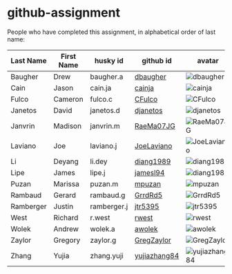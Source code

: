 # github-assignment

People who have completed this assignment, in alphabetical order of last name:

Last Name | First Name | husky id | github id      | avatar
----------| -----------|----------|----------------|---------
Baugher  |   Drew      | baugher.a   | [dbaugher](https://github.com/dbaugher)     | ![dbaugher](https://github.com/dbaugher.png?size=40)
Cain	 |   Jason     | cain.ja     | [cainja](https://github.com/cainja)	| ![cainja](https://github.com/cainja.png?size=40)
Fulco    |   Cameron   | fulco.c     | [CFulco](https://github.com/CFulco)         | ![CFulco](https://github.com/CFulco.png?size=40)
Janetos  |    David    | janetos.d   | [djanetos](https://github.com/djanetos)              | ![djanetos](https://github.com/djanetos.png?size=40)
Janvrin  |  Madison  | janvrin.m   | [RaeMa07JG](https://github.com/RaeMa07JG)           | ![RaeMa07JG](https://github.com/raema07jg.png?size=40)
Laviano  |    Joe      | laviano.j   | [JoeLaviano](https://github.com/JoeLaviano)            | ![JoeLaviano](https://github.com/JoeLaviano.png?size=40)
Li       | Deyang      | li.dey      | [diang1989](https://github.com/diang1989)          | ![diang1989](https://github.com/diang1989.png?size=40)
Lipe     | James       | lipe.j      | [jamesl94](https://github.com/jamesl94)          | ![diang1989](https://github.com/jamesl94.png?size=40)
Puzan     | Marissa    | puzan.m     | [mpuzan](https://github.com/mpuzan)         | ![mpuzan](https://github.com/mpuzan.png?size=40)
Rambaud  | Gerard      | rambaud.g   | [GrrdRd5](https://github.com/GrrdRd5)      |![GrrdRd5](https://github.com/grrdrd5.png?size=40)
Ramberger | Justin     | ramberger.j |   [jtr5395](https://github.com/jtr5395)          | ![jtr5395](https://github.com/jtr5395.png?size=40)
West     |   Richard   | r.west      |   [rwest](https://github.com/rwest)        | ![rwest](https://github.com/rwest.png?size=40)
Wolek    |   Andrew    | wolek.a      |  [awolek](https://github.com/awolek)        | ![awolek](https://github.com/awolek.png?size=40)
Zaylor    |   Gregory     | zaylor.g   | [GregZaylor](https://github.com/GregZaylor)  | ![GregZaylor](https://github.com/GregZaylor.png?size=40)
Zhang    |   Yujia     | zhang.yuji   | [yujiazhang84](https://github.com/yujiazhang84)  | ![yujiazhang84](https://github.com/yujiazhang84.png?size=40)

